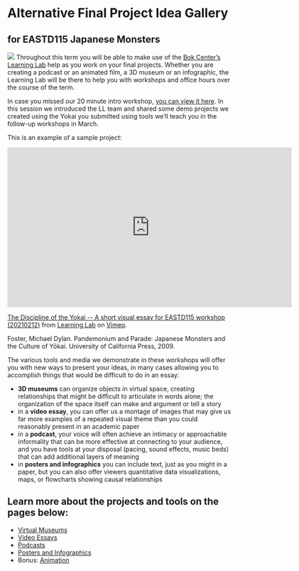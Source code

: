 # Alternative Final Project Idea Gallery
## for EASTD115 Japanese Monsters

![](https://files.slack.com/files-pri/T0HTW3H0V-F01NF3D72E6/emily_santiago_preachers_yokai.png?pub_secret=3391470211)
Throughout this term you will be able to make use of the [Bok Center’s Learning Lab](https://bokcenter.harvard.edu/learning-lab) help as you work on your final projects. Whether you are creating a podcast or an animated film, a 3D museum or an infographic, the Learning Lab will be there to help you with workshops and office hours over the course of the term.

In case you missed our 20 minute intro workshop, [you can view it here](https://harvard.zoom.us/rec/play/zESeMP7Ylj8Ce5Qxc5gxKVqh5-4p4hpLdRG2fwUNNNEptT_BpKFVCuVNhTvVYaL1l7glDlL4pTSLkg16.Lx-W-FKLySgKhvLo). In this session we introduced the LL team and shared some demo projects we created using the Yokai you submitted using tools we’ll teach you in the follow-up workshops in March.

This is an example of a sample project:
<iframe src="https://player.vimeo.com/video/511751894?title=0&byline=0&portrait=0" width="640" height="360" frameborder="0" allow="autoplay; fullscreen; picture-in-picture" allowfullscreen></iframe>
<p><a href="https://vimeo.com/511751894">The Discipline of the Yokai -- A short visual essay for EASTD115 workshop (20210212)</a> from <a href="https://vimeo.com/derekbokcenter">Learning Lab</a> on <a href="https://vimeo.com">Vimeo</a>.</p>

Foster, Michael Dylan. Pandemonium and Parade: Japanese Monsters and the Culture of Yōkai. University of California Press, 2009.

The various tools and media we demonstrate in these workshops will offer you with new ways to present your ideas, in many cases allowing you to accomplish things that would be difficult to do in an essay:

* **3D museums** can organize objects in virtual space, creating relationships that might be difficult to articulate in words alone; the organization of the space itself can make and argument or tell a story
* in a **video essay**, you can offer us a montage of images that may give us far more examples of a repeated visual theme than you could reasonably present in an academic paper
* in a **podcast**, your voice will often achieve an intimacy or approachable informality that can be more effective at connecting to your audience, and you have tools at your disposal (pacing, sound effects, music beds) that can add additional layers of meaning
* in **posters and infographics** you can include text, just as you might in a paper, but you can also offer viewers quantitative data visualizations, maps, or flowcharts showing causal relationships

## Learn more about the projects and tools on the pages below:
* [Virtual Museums](http://resources.learninglab.xyz/simple/projects/eastd115/virtual-museums)
* [Video Essays](http://resources.learninglab.xyz/simple/projects/eastd115/video-essays)
* [Podcasts](http://resources.learninglab.xyz/simple/projects/eastd115/podcasts)
* [Posters and Infographics](http://resources.learninglab.xyz/simple/projects/eastd115/posters-infographics)
* Bonus: [Animation](http://resources.learninglab.xyz/simple/projects/eastd115/animations)
